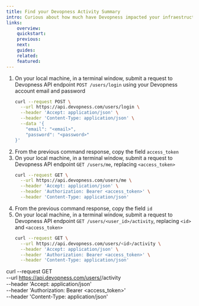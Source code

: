 ```yaml
---
title: Find your Devopness Activity Summary
intro: Curious about how much have Devopness impacted your infraestructure management related work? Why not check how much have we accomplished together using your activity summary information.
links:
    overview:
    quickstart:
    previous:
    next:
    guides:
    related:
    featured:
---
```


1. On your local machine, in a terminal window, submit a request to Devopness API endpoint `POST /users/login` using your Devopness account email and password
    ```bash
    curl --request POST \
      --url https://api.devopness.com/users/login \
      --header 'Accept: application/json' \
      --header 'Content-Type: application/json' \
      --data '{
    	"email": "<email>",
    	"password": "<password>"
    }'
    ```
1. From the previous command response, copy the field `access_token`
1. On your local machine, in a terminal window, submit a request to Devopness API endpoint `GET /users/me`, replacing `<access_token>`
    ```bash
    curl --request GET \
      --url https://api.devopness.com/users/me \
      --header 'Accept: application/json' \
      --header 'Authorization: Bearer <access_token>' \
      --header 'Content-Type: application/json'
   ```
1. From the previous command response, copy the field `id`
1. On your local machine, in a terminal window, submit a request to Devopness API endpoint `GET /users/<user_id>/activity`, replacing `<id>` and `<access_token>`
    ```bash
    curl --request GET \
      --url https://api.devopness.com/users/<id>/activity \
      --header 'Accept: application/json' \
      --header 'Authorization: Bearer <access_token>' \
      --header 'Content-Type: application/json'
   ```
curl --request GET \
      --url https://api.devopness.com/users/<id>/activity \
      --header 'Accept: application/json' \
      --header 'Authorization: Bearer <access_token>' \
      --header 'Content-Type: application/json'
